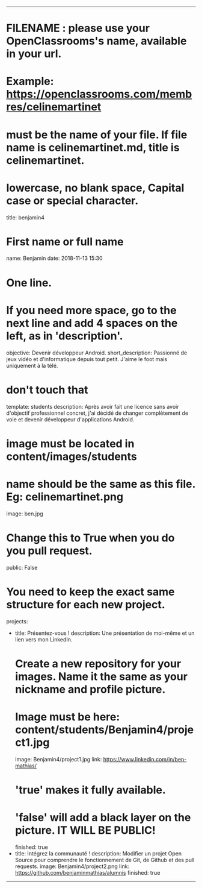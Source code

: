 ---

# FILENAME : please use your OpenClassrooms's name, available in your url.
# Example: https://openclassrooms.com/membres/celinemartinet
# must be the name of your file. If file name is celinemartinet.md, title is celinemartinet.
# lowercase, no blank space, Capital case or special character.
title: benjamin4

# First name or full name
name: Benjamin
date: 2018-11-13 15:30

# One line.
# If you need more space, go to the next line and add 4 spaces on the left, as in 'description'.
objective: Devenir développeur Android.
short_description: Passionné de jeux vidéo et d'informatique depuis tout petit. J'aime le foot mais uniquement à la télé.

# don't touch that
template: students
description:
    Après avoir fait une licence sans avoir d'objectif professionnel concret, j'ai décidé de changer complètement de voie et
    devenir développeur d'applications Android.

# image must be located in content/images/students
# name should be the same as this file. Eg: celinemartinet.png
image: ben.jpg

# Change this to True when you do you pull request.
public: False

# You need to keep the exact same structure for each new project.
projects:
  - title: Présentez-vous !
    description: Une présentation de moi-même et un lien vers mon LinkedIn.
    # Create a new repository for your images. Name it the same as your nickname and profile picture.
    # Image must be here: content/students/Benjamin4/project1.jpg
    image: Benjamin4/project1.jpg
    link: https://www.linkedin.com/in/ben-mathias/
    # 'true' makes it fully available.
    # 'false' will add a black layer on the picture. IT WILL BE PUBLIC!
    finished: true
  - title: Intégrez la communauté !
    description: Modifier un projet Open Source pour comprendre le fonctionnement de Git, de Github et des pull requests. 
    image: Benjamin4/project2.png
    link: https://github.com/benjaminmathias/alumnis
    finished: true
---